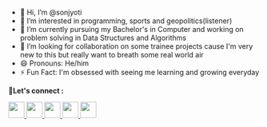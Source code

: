 - 👋 Hi, I’m @sonjyoti
- 👀 I’m interested in programming, sports and geopolitics(listener)
- 🌱 I’m currently pursuing my Bachelor's in Computer and working on problem solving in Data Structures and Algorithms
- 💞️ I’m looking for collaboration on some trainee projects cause I'm very new to this but really want to breath some real world air 
- 😄 Pronouns: He/him
- ⚡ Fun Fact: I'm obsessed with seeing me learning and growing everyday

🤝**Let's connect :**

<a href = "https://www.instagram.com/xonzyoti/">
<img height="32" width="32" src="https://unpkg.com/simple-icons@v6/icons/instagram.svg" />
</a>
<a href = "https://twitter.com/SonjyotiR">
<img height="32" width="32" src="https://unpkg.com/simple-icons@v6/icons/twitter.svg" />
</a>
<a href = "https://www.linkedin.com/in/sonjyoti-rabha-5b54861b3/">
<img height="32" width="32" src="https://unpkg.com/simple-icons@v6/icons/linkedin.svg" />
</a>
<a href = "https://www.facebook.com/son.jyoti.58/">
<img height="32" width="32" src="https://unpkg.com/simple-icons@v6/icons/facebook.svg" />
</a>
</a>
<a href = "mailto:sonjyoti33@gmail.com?">
<img height="32" width="32" src="https://unpkg.com/simple-icons@v6/icons/gmail.svg" />
</a>

